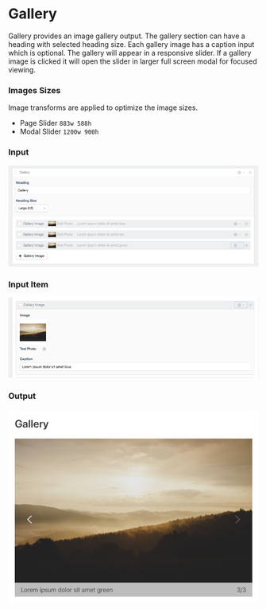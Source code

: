 # Gallery
Gallery provides an image gallery output. The gallery section can have a heading with selected heading size. Each gallery image has a caption input which is optional. The gallery will appear in a responsive slider. If a gallery image is clicked it will open the slider in larger full screen modal for focused viewing. 

### Images Sizes
Image transforms are applied to optimize the image sizes.
* Page Slider `883w 588h`
* Modal Slider `1200w 900h`


### Input
![gallery](./screenshots/gallery-block.png)

### Input Item
![gallery item](./screenshots/gallery-item-block.png)

### Output
![gallery Output](./screenshots/output-gallery.png)
